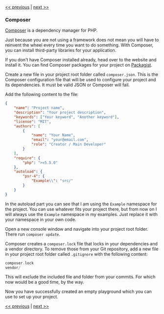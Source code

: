 [<< previous](01-front-controller.md) | [next >>](03-error-handler.md)

### Composer

[Composer](https://getcomposer.org/) is a dependency manager for PHP.

Just because you are not using a framework does not mean you will have to reinvent the wheel every time you want to do something. With Composer, you can install third-party libraries for your application.

If you don't have Composer installed already, head over to the website and install it. You can find Composer packages for your project on [Packagist](https://packagist.org/).

Create a new file in your project root folder called `composer.json`. This is the Composer configuration file that will be used to configure your project and its dependencies. It must be valid JSON or Composer will fail.

Add the following content to the file:

```json
{
    "name": "Project name",
    "description": "Your project description",
    "keywords": ["Your keyword", "Another keyword"],
    "license": "MIT",
    "authors": [
        {
            "name": "Your Name",
            "email": "your@email.com",
            "role": "Creator / Main Developer"
        }
    ],
    "require": {
        "php": ">=5.5.0"
    },
    "autoload": {
        "psr-4": {
            "Example\\": "src/"
        }
    }
}
```

In the autoload part you can see that I am using the `Example` namespace for the project. You can use whatever fits your project there, but from now on I will always use the `Example` namespace in my examples. Just replace it with your namespace in your own code.

Open a new console window and navigate into your project root folder. There run `composer update`.

Composer creates a `composer.lock` file that locks in your dependencies and a vendor directory. To remove those from your Git repository, add a new file in your project root folder called `.gitignore` with the following content:

```php
composer.lock
vendor/
```

This will exclude the included file and folder from your commits. For which now would be a good time, by the way.

Now you have successfully created an empty playground which you can use to set up your project.

[<< previous](01-front-controller.md) | [next >>](03-error-handler.md)

